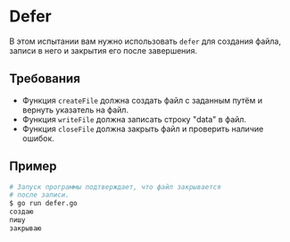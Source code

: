 # Defer

В этом испытании вам нужно использовать `defer` для создания файла, записи в него и закрытия его после завершения.

## Требования

- Функция `createFile` должна создать файл с заданным путём и вернуть указатель на файл.
- Функция `writeFile` должна записать строку "data" в файл.
- Функция `closeFile` должна закрыть файл и проверить наличие ошибок.

## Пример

```sh
# Запуск программы подтверждает, что файл закрывается
# после записи.
$ go run defer.go
создаю
пишу
закрываю
```
